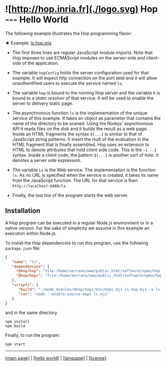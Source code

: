 ![http://hop.inria.fr](./logo.svg) Hop --- Hello World
=============================================================================

The following example illustrates the Hop programming flavor:

<span class="hiphop">&#x2605;</span> Example: [ls.hop.mjs](../examples/ls/ls.hop.mjs)
<!-- ${doc.includeCode("../examples/ls/ls.hop.mjs")} -->

  * The first three lines are regular JavaScript module imports. Note that
Hop imposes to use ECMAScript modules on the server-side and
client-side of the application.

  * The variable `hopConfig` holds the server configuration used for that
example. It will expect http connection on the port `8888` and it will
allow unauthentified users to execute the service named `ls`;

  * The variable `hop` is bound to the running Hop server and the variable
`R` is bound to a _static resolver_ of that service. It will be used
to enable the server to delivery static page.

  * The asynchronous function `ls` is the implementation of the unique
service of this example. It takes an object as parameter that contains
the name of the directory to be scaned. Using the Nodejs' asynchronous API
it reads files on the disk and it builds the result as a web page.
Inside an HTML fragments the syntax `${...}` is similar to that of
JavaScript string patterns. It insert the rsult of the evaluation in the
HTML fragment that is finally assembled.
Hop uses an extension to HTML to denote attributes that hold client
side code. This is the `~{...}` syntax. Inside a client code, the
pattern `${...}` is another sort of hole. It denotes a server side expression.

  * The variable `Ls` is the Web service. The implementation is the function
  `ls`. As no URL is specified when the service is created, it takes its name
  from the JavaScript function. The URL for that service is then `http://localhost:8888/ls`.
  
  * Finally, the last line of the program starts the web server.


Installation
------------

A Hop program can be executed in a regular Node.js environment or in a
native version. For the sake of simplicity we assume in this example
an execution within Node.js.

To install the Hop dependencies to run this program, use the following
`package.json` file:

```json
{
   "name": "ls",
   "dependencies": {
     "@hop/hop": "file:/home/serrano/www/public_html/software/npmx/hop.tgz",
     "@hop/hopc": "file:/home/serrano/www/public_html/software/npmx/hopc.tgz"
   },
   "scripts": {
      "build": "./node_modules/@hop/hopc/bin/hopc.mjs ls.hop.mjs -o ls.mjs",
      "run": "node --enable-source-maps ls.mjs"
   }
}
```

and in the same directory

```shell
npm install
npm build
```

Finally, to run the program:

```shell
npm start
```

 - - - - - - - - - - - - - - - - - - - - - - - - - - - - - - - - - - - - - - - -
[[main page]](../README.md) | [[hello world]](./hello.md) | [[language]](./lang/README.md) | [[license]](./license.md)
